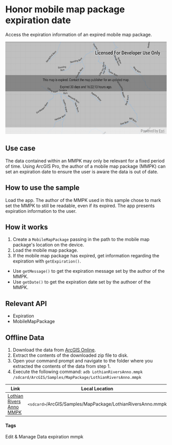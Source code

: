 # Honor mobile map package expiration date

Access the expiration information of an expired mobile map package.

![Honor mobile map package expiration date app](honor-mobile-map-package-expiration-date.png)

## Use case

The data contained within an MMPK may only be relevant for a fixed period of time. Using ArcGIS Pro, the author of a mobile map package (MMPK) can set an expiration date to ensure the user is aware the data is out of date.

## How to use the sample

Load the app. The author of the MMPK used in this sample chose to mark set the MMPK to still be readable, even if its expired. The app presents expiration information to the user.

## How it works

1. Create a `MobileMapPackage` passing in the path to the mobile map package's location on the device.
2. Load the mobile map package.
3. If the mobile map package has expired, get information regarding the expiration with `getExpiration()`.
  * Use `getMessage()` to get the expiration message set by the author of the MMPK.
  * Use `getDate()` to get the expiration date set by the authoer of the MMPK.

## Relevant API

* Expiration
* MobileMapPackage

## Offline Data
1. Download the data from [ArcGIS Online](https://arcgisruntime.maps.arcgis.com/home/item.html?id=174150279af74a2ba6f8b87a567f480b).
2. Extract the contents of the downloaded zip file to disk.
3. Open your command prompt and navigate to the folder where you extracted the contents of the data from step 1.
4. Execute the following command:
`adb LothianRiversAnno.mmpk /sdcard/ArcGIS/Samples/MapPackage/LothianRiversAnno.mmpk`


Link | Local Location
---------|-------|
|[Lothian Rivers Anno MMPK](https://arcgisruntime.maps.arcgis.com/home/item.html?id=174150279af74a2ba6f8b87a567f480b)| `<sdcard>`/ArcGIS/Samples/MapPackage/LothianRiversAnno.mmpk|


#### Tags
Edit & Manage Data
expiration
mmpk
